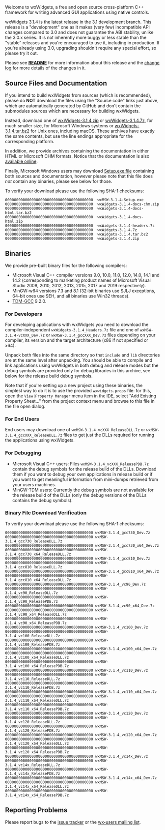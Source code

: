 Welcome to wxWidgets, a free and open source cross-platform C++ framework for writing advanced GUI applications using native controls.

wxWidgets 3.1.4 is the latest release in the 3.1 development branch. This release is a "development" one as it makes (very few) incompatible API changes compared to 3.0 and does not guarantee the ABI stability, unlike the 3.0.x series. It is not inherently more buggy or less stable than the "stable" releases and you're encouraged to use it, including in production. If you're already using 3.0, upgrading shouldn't require any special effort, so please try it out.

Please see [**README**](https://raw.githubusercontent.com/wxWidgets/wxWidgets/v3.1.4/docs/readme.txt) for more information about this release and the [change log](https://raw.githubusercontent.com/wxWidgets/wxWidgets/v3.1.4/docs/changes.txt) for more details of the changes in it.


## Source Files and Documentation

If you intend to build wxWidgets from sources (which is recommended), please do **NOT** download the files using the "Source code" links just above, which are automatically generated by GitHub and don't contain the submodules sources which are necessary for building wxWidgets.

Instead, download one of [wxWidgets-3.1.4.zip](https://github.com/wxWidgets/wxWidgets/releases/download/v3.1.4/wxWidgets-3.1.4.zip) or [wxWidgets-3.1.4.7z](https://github.com/wxWidgets/wxWidgets/releases/download/v3.1.4/wxWidgets-3.1.4.7z), for much smaller size, for Microsoft Windows systems or [wxWidgets-3.1.4.tar.bz2](https://github.com/wxWidgets/wxWidgets/releases/download/v3.1.4/wxWidgets-3.1.4.tar.bz2) for Unix ones, including macOS. These archives have exactly the same contents, but use the line endings appropriate for the corresponding platform.

In addition, we provide archives containing the documentation in either HTML or Microsoft CHM formats. Notice that the documentation is also [available online](https://docs.wxwidgets.org/3.1.4).

Finally, Microsoft Windows users may download [Setup.exe file](https://github.com/wxWidgets/wxWidgets/releases/download/v3.1.4/wxMSW-3.1.4-Setup.exe) containing both sources and documentation, however please note that this file does _not_ contain any binaries, please see below for those.

To verify your download please use the following SHA-1 checksums:

    0000000000000000000000000000000000000000  wxMSW-3.1.4-Setup.exe
    0000000000000000000000000000000000000000  wxWidgets-3.1.4-docs-chm.zip
    0000000000000000000000000000000000000000  wxWidgets-3.1.4-docs-html.tar.bz2
    0000000000000000000000000000000000000000  wxWidgets-3.1.4-docs-html.zip
    0000000000000000000000000000000000000000  wxWidgets-3.1.4-headers.7z
    0000000000000000000000000000000000000000  wxWidgets-3.1.4.7z
    0000000000000000000000000000000000000000  wxWidgets-3.1.4.tar.bz2
    0000000000000000000000000000000000000000  wxWidgets-3.1.4.zip

## Binaries

We provide pre-built binary files for the following compilers:

* Microsoft Visual C++ compiler versions 9.0, 10.0, 11.0, 12.0, 14.0, 14.1 and 14.2 (corresponding to marketing product names of Microsoft Visual Studio 2008, 2010, 2012, 2013, 2015, 2017 and 2019 respectively).
* MinGW-w64 versions 7.3 and 8.1 (32-bit binaries use SJLJ exceptions, 64-bit ones use SEH, and all binaries use Win32 threads).
* [TDM-GCC](https://jmeubank.github.io/tdm-gcc/) 9.2.0.

### For Developers

For developing applications with wxWidgets you need to download the compiler-independent `wxWidgets-3.1.4_Headers.7z` file and one of `wxMSW-3.1.4-vcXXX_Dev.7z` or `wxMSW-3.1.4_gccXXX_Dev.7z` files depending on your compiler, its version and the target architecture (x86 if not specified or x64).

Unpack both files into the same directory so that `include` and `lib` directories are at the same level after unpacking. You should be able to compile and link applications using wxWidgets in both debug and release modes but the debug symbols are provided only for debug libraries in this archive, see below for the release build debug symbols.

Note that if you're setting up a new project using these binaries, the simplest
way to do it is to use the provided `wxwidgets.props` file: for this, open the
`View|Property Manager` menu item in the IDE, select "Add Existing Property
Sheet..." from the project context menu and browse to this file in the file
open dialog.

### For End Users

End users may download one of `wxMSW-3.1.4_vcXXX_ReleaseDLL.7z` or `wxMSW-3.1.4_gccXXX_ReleaseDLL.7z` files to get just the DLLs required for running the applications using wxWidgets.

### For Debugging

* Microsoft Visual C++ users: Files `wxMSW-3.1.4_vcXXX_ReleasePDB.7z` contain the debug symbols for the release build of the DLLs. Download them if you want to debug your own applications in release build or if you want to get meaningful information from mini-dumps retrieved from your users machines.
* MinGW-TDM users: Currently the debug symbols are not available for the release build of the DLLs (only the debug versions of the DLLs contains the debug symbols).

### Binary File Download Verification

To verify your download please use the following SHA-1 checksums:

    0000000000000000000000000000000000000000 wxMSW-3.1.4_gcc730_Dev.7z
    0000000000000000000000000000000000000000 wxMSW-3.1.4_gcc730_ReleaseDLL.7z
    0000000000000000000000000000000000000000 wxMSW-3.1.4_gcc730_x64_Dev.7z
    0000000000000000000000000000000000000000 wxMSW-3.1.4_gcc730_x64_ReleaseDLL.7z
    0000000000000000000000000000000000000000 wxMSW-3.1.4_gcc810_Dev.7z
    0000000000000000000000000000000000000000 wxMSW-3.1.4_gcc810_ReleaseDLL.7z
    0000000000000000000000000000000000000000 wxMSW-3.1.4_gcc810_x64_Dev.7z
    0000000000000000000000000000000000000000 wxMSW-3.1.4_gcc810_x64_ReleaseDLL.7z
    0000000000000000000000000000000000000000 wxMSW-3.1.4_vc90_Dev.7z
    0000000000000000000000000000000000000000 wxMSW-3.1.4_vc90_ReleaseDLL.7z
    0000000000000000000000000000000000000000 wxMSW-3.1.4_vc90_ReleasePDB.7z
    0000000000000000000000000000000000000000 wxMSW-3.1.4_vc90_x64_Dev.7z
    0000000000000000000000000000000000000000 wxMSW-3.1.4_vc90_x64_ReleaseDLL.7z
    0000000000000000000000000000000000000000 wxMSW-3.1.4_vc90_x64_ReleasePDB.7z
    0000000000000000000000000000000000000000 wxMSW-3.1.4_vc100_Dev.7z
    0000000000000000000000000000000000000000 wxMSW-3.1.4_vc100_ReleaseDLL.7z
    0000000000000000000000000000000000000000 wxMSW-3.1.4_vc100_ReleasePDB.7z
    0000000000000000000000000000000000000000 wxMSW-3.1.4_vc100_x64_Dev.7z
    0000000000000000000000000000000000000000 wxMSW-3.1.4_vc100_x64_ReleaseDLL.7z
    0000000000000000000000000000000000000000 wxMSW-3.1.4_vc100_x64_ReleasePDB.7z
    0000000000000000000000000000000000000000 wxMSW-3.1.4_vc110_Dev.7z
    0000000000000000000000000000000000000000 wxMSW-3.1.4_vc110_ReleaseDLL.7z
    0000000000000000000000000000000000000000 wxMSW-3.1.4_vc110_ReleasePDB.7z
    0000000000000000000000000000000000000000 wxMSW-3.1.4_vc110_x64_Dev.7z
    0000000000000000000000000000000000000000 wxMSW-3.1.4_vc110_x64_ReleaseDLL.7z
    0000000000000000000000000000000000000000 wxMSW-3.1.4_vc110_x64_ReleasePDB.7z
    0000000000000000000000000000000000000000 wxMSW-3.1.4_vc120_Dev.7z
    0000000000000000000000000000000000000000 wxMSW-3.1.4_vc120_ReleaseDLL.7z
    0000000000000000000000000000000000000000 wxMSW-3.1.4_vc120_ReleasePDB.7z
    0000000000000000000000000000000000000000 wxMSW-3.1.4_vc120_x64_Dev.7z
    0000000000000000000000000000000000000000 wxMSW-3.1.4_vc120_x64_ReleaseDLL.7z
    0000000000000000000000000000000000000000 wxMSW-3.1.4_vc120_x64_ReleasePDB.7z
    0000000000000000000000000000000000000000 wxMSW-3.1.4_vc14x_Dev.7z
    0000000000000000000000000000000000000000 wxMSW-3.1.4_vc14x_ReleaseDLL.7z
    0000000000000000000000000000000000000000 wxMSW-3.1.4_vc14x_ReleasePDB.7z
    0000000000000000000000000000000000000000 wxMSW-3.1.4_vc14x_x64_Dev.7z
    0000000000000000000000000000000000000000 wxMSW-3.1.4_vc14x_x64_ReleaseDLL.7z
    0000000000000000000000000000000000000000 wxMSW-3.1.4_vc14x_x64_ReleasePDB.7z


## Reporting Problems

Please report bugs to the [issue tracker](https://trac.wxwidgets.org/newticket) or the [wx-users mailing list](http://groups.google.com/group/wx-users).
